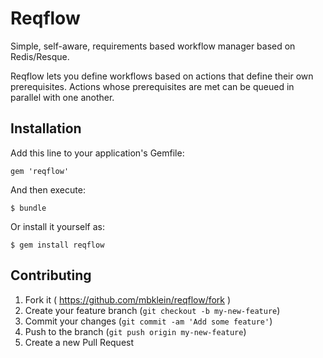 # Reqflow

Simple, self-aware, requirements based workflow manager based on Redis/Resque.

Reqflow lets you define workflows based on actions that define their own 
prerequisites. Actions whose prerequisites are met can be queued in parallel 
with one another.

## Installation

Add this line to your application's Gemfile:

    gem 'reqflow'

And then execute:

    $ bundle

Or install it yourself as:

    $ gem install reqflow

## Contributing

1. Fork it ( https://github.com/mbklein/reqflow/fork )
2. Create your feature branch (`git checkout -b my-new-feature`)
3. Commit your changes (`git commit -am 'Add some feature'`)
4. Push to the branch (`git push origin my-new-feature`)
5. Create a new Pull Request
